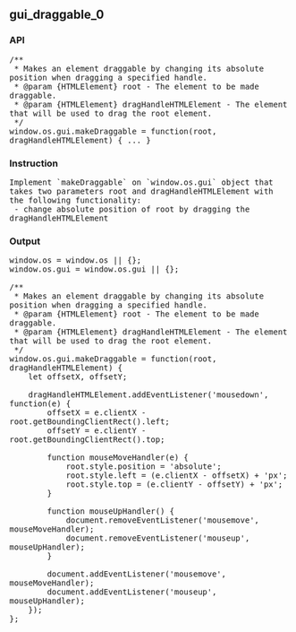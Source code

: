 ## gui_draggable_0
### API
<pre style='text-wrap: wrap'>/**
 * Makes an element draggable by changing its absolute position when dragging a specified handle.
 * @param {HTMLElement} root - The element to be made draggable.
 * @param {HTMLElement} dragHandleHTMLElement - The element that will be used to drag the root element.
 */
window.os.gui.makeDraggable = function(root, dragHandleHTMLElement) { ... }
</pre>
### Instruction
<pre style='text-wrap: wrap'>Implement `makeDraggable` on `window.os.gui` object that takes two parameters root and dragHandleHTMLElement with the following functionality:
 - change absolute position of root by dragging the dragHandleHTMLElement</pre>
### Output
<pre style='text-wrap: wrap'>window.os = window.os || {};
window.os.gui = window.os.gui || {};

/**
 * Makes an element draggable by changing its absolute position when dragging a specified handle.
 * @param {HTMLElement} root - The element to be made draggable.
 * @param {HTMLElement} dragHandleHTMLElement - The element that will be used to drag the root element.
 */
window.os.gui.makeDraggable = function(root, dragHandleHTMLElement) {
    let offsetX, offsetY;

    dragHandleHTMLElement.addEventListener('mousedown', function(e) {
        offsetX = e.clientX - root.getBoundingClientRect().left;
        offsetY = e.clientY - root.getBoundingClientRect().top;

        function mouseMoveHandler(e) {
            root.style.position = 'absolute';
            root.style.left = (e.clientX - offsetX) + 'px';
            root.style.top = (e.clientY - offsetY) + 'px';
        }

        function mouseUpHandler() {
            document.removeEventListener('mousemove', mouseMoveHandler);
            document.removeEventListener('mouseup', mouseUpHandler);
        }

        document.addEventListener('mousemove', mouseMoveHandler);
        document.addEventListener('mouseup', mouseUpHandler);
    });
};
</pre>

